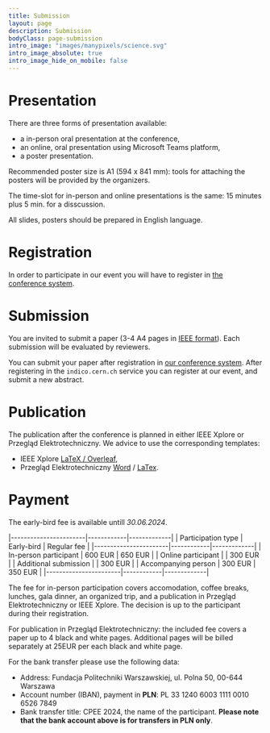 ```yaml
---
title: Submission
layout: page
description: Submission
bodyClass: page-submission
intro_image: "images/manypixels/science.svg"
intro_image_absolute: true
intro_image_hide_on_mobile: false
---
```


# Presentation

There are three forms of presentation available:

* a in-person oral presentation at the conference,
* an online, oral presentation using Microsoft Teams platform,
* a poster presentation.

Recommended poster size is A1 (594 x 841 mm): tools for attaching the posters will be provided by the organizers.

The time-slot for in-person and online presentations is the same: 15&nbsp;minutes plus 5&nbsp;min. for a disscussion.

All slides, posters should be prepared in English language.

# Registration

In order to participate in our event you will have to register in [the conference system](https://indico.cern.ch/event/1399079/registrations/104589/).

# Submission

You are invited to submit a paper (3-4 A4 pages in [IEEE format](https://www.overleaf.com/latex/templates/ieee-conference-template/grfzhhncsfqn)).
Each submission will be evaluated by reviewers.

You can submit your paper after registration in [our conference system](https://indico.cern.ch/e/cpee2024).
After registering in the `indico.cern.ch` service you can register at our event, and submit a new abstract.

# Publication

The publication after the conference is planned in either IEEE Xplore or Przegląd Elektrotechniczny.
We advice to use the corresponding templates:
* IEEE Xplore [LaTeX / Overleaf](https://www.overleaf.com/latex/templates/ieee-conference-template/grfzhhncsfqn),
* Przegląd Elektrotechniczny [Word](/assets/PE-word.doc) / [LaTex](/assets/PE-latex.zip).

# Payment

The early-bird fee is available untill *30.06.2024*.

|-----------------------|------------|-------------|
| Participation type    | Early-bird | Regular fee |
|-----------------------|------------|-------------|
| In-person participant | 600 EUR    | 650 EUR     |
| Online participant    |            | 300 EUR     |
| Additional submission |            | 300 EUR     |
| Accompanying person   | 300 EUR    | 350 EUR     |
|-----------------------|------------|-------------|

The fee for in-person participation covers accomodation, coffee breaks,
lunches, gala dinner, an organized trip, and a publication in Przegląd
Elektrotechniczny or IEEE Xplore. The decision is up to the participant
during their registration.

For publication in Przegląd Elektrotechniczny: the included fee covers
a paper up to 4 black and white pages. Additional pages will be billed
separately at 25EUR per each black and white page.

For the bank transfer please use the following data:

- Address:
Fundacja Politechniki Warszawskiej, ul. Polna 50, 00-644 Warszawa
- Account number (IBAN), payment in **PLN**: PL 33 1240 6003 1111 0010 6526 7849
- Bank transfer title: CPEE 2024, the name of the participant.
**Please note that the bank account above is for transfers in PLN only**.
